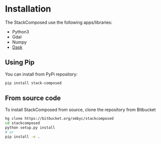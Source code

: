 # Installation

The StackComposed use the following apps/libraries:

* Python3
* Gdal
* Numpy
* [Dask](http://dask.pydata.org)

## Using Pip

You can install from PyPi repository:

```bash
pip install stack-composed
```

## From source code

To install StackComposed from source, clone the repository from Bitbucket

```bash
hg clone https://bitbucket.org/smbyc/stackcomposed
cd stackcomposed
python setup.py install
# or
pip install -e .
```
